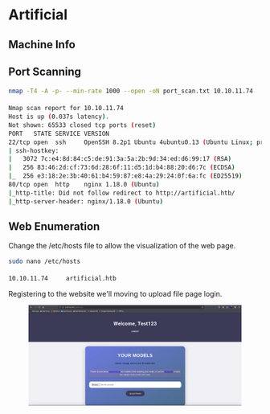 # Artificial

## Machine Info





## Port Scanning

```bash
nmap -T4 -A -p- --min-rate 1000 --open -oN port_scan.txt 10.10.11.74

Nmap scan report for 10.10.11.74
Host is up (0.037s latency).
Not shown: 65533 closed tcp ports (reset)
PORT   STATE SERVICE VERSION
22/tcp open  ssh     OpenSSH 8.2p1 Ubuntu 4ubuntu0.13 (Ubuntu Linux; protocol 2.0)
| ssh-hostkey: 
|   3072 7c:e4:8d:84:c5:de:91:3a:5a:2b:9d:34:ed:d6:99:17 (RSA)
|   256 83:46:2d:cf:73:6d:28:6f:11:d5:1d:b4:88:20:d6:7c (ECDSA)
|_  256 e3:18:2e:3b:40:61:b4:59:87:e8:4a:29:24:0f:6a:fc (ED25519)
80/tcp open  http    nginx 1.18.0 (Ubuntu)
|_http-title: Did not follow redirect to http://artificial.htb/
|_http-server-header: nginx/1.18.0 (Ubuntu)
```



## Web Enumeration

Change the /etc/hosts file to allow the visualization of the web page.

```bash
sudo nano /etc/hosts

10.10.11.74     artificial.htb
```

Registering to the website we'll moving to upload file page login.

<figure><img src="../../../.gitbook/assets/image.png" alt=""><figcaption></figcaption></figure>



